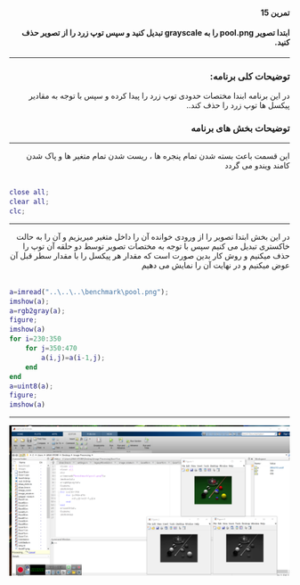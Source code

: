 
<div dir="rtl">
 
#### تمرین 15
#### ابتدا تصویر pool.png را به grayscale تبدیل کنید و سپس توپ زرد را از تصویر حذف کنید. <br />
***
### توضیحات کلی برنامه:
 در این برنامه ابندا مختصات حدودی توپ زرد را پیدا کرده و سپس با توجه به مقادیر پیکسل ها توپ زرد را حذف کند..
 
### توضیحات بخش های برنامه
***

 این قسمت باعث بسته شدن تمام پنجره ها ، ریست شدن تمام متغیر ها و پاک شدن کامند ویندو می گردد <br />
</div>

``` matlab

close all;         
clear all;         
clc;    

```
***
<div dir="rtl">

در این بخش ابتدا تصویر را از ورودی خوانده آن را داخل متغیر میریزیم و آن را به حالت خاکستری تبدیل می کنیم
سپس با توجه به مختصات تصویر توسط دو حلقه آن توپ را حذف میکنیم و روش کار بدین صورت است که مقدار هر پیکسل
را با مقدار سطر قبل آن عوض میکنیم و در نهایت آن را نمایش می دهیم
</div>

``` matlab

a=imread("..\..\..\benchmark\pool.png");
imshow(a);
a=rgb2gray(a);
figure;
imshow(a)
for i=230:350
    for j=350:470
        a(i,j)=a(i-1,j);
    end
end
a=uint8(a);
figure;
imshow(a)

```
***

![alt text](https://github.com/semnan-university-ai/image-processing-class/blob/9f06b76e542aa2869769710154319db63cac0e2a/excersiecs/alirezachaji/15/Exce15.png)




